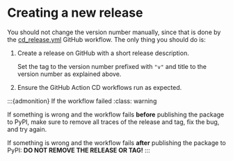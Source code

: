 # Creating a new release

You should not change the version number manually, since that is done
by the [cd_release.yml] GitHub workflow.
The only thing you should do is:

1. Create a release on GitHub with a short release description.

   Set the tag to the version number prefixed with `"v"` and title to
   the version number as explained above.

2. Ensure the GitHub Action CD workflows run as expected.


:::{admonition} If the workflow failed
:class: warning

If something is wrong and the workflow fails **before** publishing
the package to PyPI, make sure to remove all traces of the release
and tag, fix the bug, and try again.

If something is wrong and the workflow fails **after** publishing
the package to PyPI: **DO NOT REMOVE THE RELEASE OR TAG!**
:::


[cd_release.yml]: https://github.com/SINTEF/dlite/blob/master/.github/workflows/cd_release.yml

